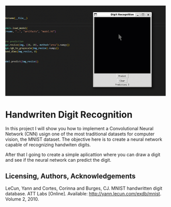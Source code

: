 ![Banner](artifacts/demo.gif)

# Handwriten Digit Recognition

In this project I will show you how to implement a Convolutional Neural Network (CNN) usign one of the most traditional datasets for computer vision, the MNIST dataset. The objective here is to create a neural network capable of recognizing handwiten digits.

After that I going to create a simple aplicattion where you can draw a digit and see if the neural network can predict the digit.

## Licensing, Authors, Acknowledgements

LeCun, Yann and Cortes, Corinna and Burges, CJ. MNIST handwritten digit database. ATT Labs [Online]. Available: http://yann.lecun.com/exdb/mnist. Volume 2, 2010.